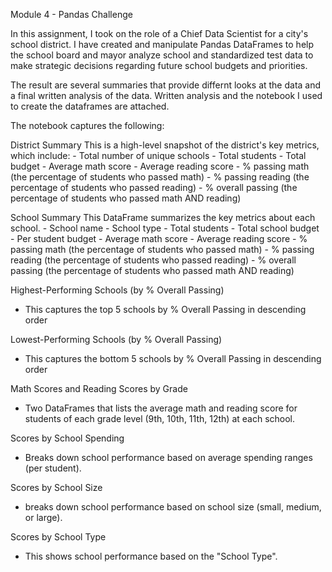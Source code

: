 Module 4 - Pandas Challenge

In this assignment, I took on the role of a Chief Data Scientist for a city's school district. I have created and manipulate Pandas DataFrames to help the school board and mayor analyze school and standardized test data to make strategic decisions regarding future school budgets and priorities.

The result are several summaries that provide differnt looks at the data and a final written analysis of the data. Written analysis and the notebook I used to create the dataframes are attached. 

The notebook captures the following:

District Summary
  This is a high-level snapshot of the district's key metrics, which include:
    - Total number of unique schools
    - Total students
    - Total budget
    - Average math score
    - Average reading score
    - % passing math (the percentage of students who passed math)
    - % passing reading (the percentage of students who passed reading)
    - % overall passing (the percentage of students who passed math AND reading)

School Summary
  This DataFrame summarizes the key metrics about each school.
    - School name
    - School type
    - Total students
    - Total school budget
    - Per student budget
    - Average math score
    - Average reading score
    - % passing math (the percentage of students who passed math)
    - % passing reading (the percentage of students who passed reading)
    - % overall passing (the percentage of students who passed math AND reading)

Highest-Performing Schools (by % Overall Passing)
  - This captures the top 5 schools by % Overall Passing in descending order 

Lowest-Performing Schools (by % Overall Passing)
  - This captures the bottom 5 schools by % Overall Passing in descending order 

Math Scores and Reading Scores by Grade
  - Two DataFrames that lists the average math and reading score for students of each grade level         (9th, 10th, 11th, 12th) at each school.

Scores by School Spending
  - Breaks down school performance based on average spending ranges (per student).

Scores by School Size
  - breaks down school performance based on school size (small, medium, or large).

Scores by School Type
  - This shows school performance based on the "School Type".

